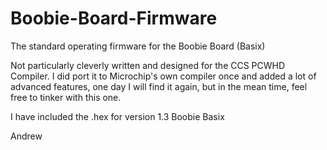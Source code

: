 # Boobie-Board-Firmware
The standard operating firmware for the Boobie Board (Basix)

Not particularly cleverly written and designed for the CCS PCWHD Compiler. I did port it to Microchip's own compiler once and added a lot of advanced features, one day I will find it again, but in the mean time, feel free to tinker with this one.

I have included the .hex for version 1.3 Boobie Basix

Andrew
